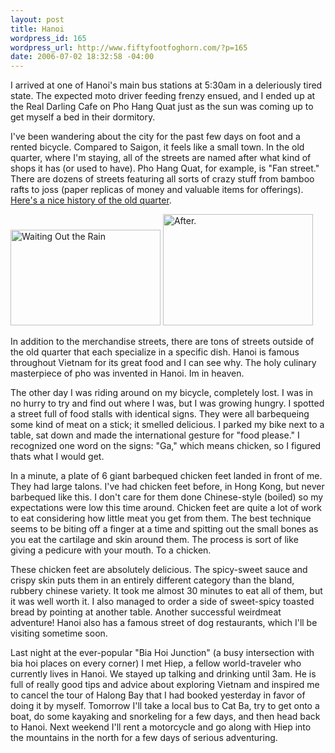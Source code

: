 ```yaml
--- 
layout: post
title: Hanoi
wordpress_id: 165
wordpress_url: http://www.fiftyfootfoghorn.com/?p=165
date: 2006-07-02 18:32:58 -04:00
---
```

I arrived at one of Hanoi's main bus stations at 5:30am in a deleriously tired state. The expected moto driver feeding frenzy ensued, and I ended up at the Real Darling Cafe on Pho Hang Quat just as the sun was coming up to get myself a bed in their dormitory.

I've been wandering about the city for the past few days on foot and a rented bicycle. Compared to Saigon, it feels like a small town. In the old quarter, where I'm staying, all of the streets are named after what kind of shops it has (or used to have). Pho Hang Quat, for example, is "Fan street." There are dozens of streets featuring all sorts of crazy stuff from bamboo rafts to joss (paper replicas of money and valuable items for offerings). <a href="http://www.queencafe.com.vn/History/Hanoioldquarter.htm">Here's a nice history of the old quarter</a>.

<a href="http://flickr.com/photos/fiftyfeet/178860714"><img src="http://static.flickr.com/49/178860714_c9ad97dfd1_m.jpg" width="240" height="153" alt="Waiting Out the Rain" border="0" /></a> <a href="http://flickr.com/photos/fiftyfeet/178861333"><img src="http://static.flickr.com/52/178861333_06dd663f52_m.jpg" width="240" height="178" alt="After." border="0" /></a>

In addition to the merchandise streets, there are tons of streets outside of the old quarter that each specialize in a specific dish. Hanoi is famous throughout Vietnam for its great food and I can see why. The holy culinary masterpiece of pho was invented in Hanoi. Im in heaven.

The other day I was riding around on my bicycle, completely lost. I was in no hurry to try and find out where I was, but I was growing hungry. I spotted a street full of food stalls with identical signs. They were all barbequeing some kind of meat on a stick; it smelled delicious. I parked my bike next to a table, sat down and made the international gesture for "food please." I recognized one word on the signs: "Ga," which means chicken, so I figured thats what I would get.

In a minute, a plate of 6 giant barbequed chicken feet landed in front of me. They had large talons. I've had chicken feet before, in Hong Kong, but never barbequed like this. I don't care for them done Chinese-style (boiled) so my expectations were low this time around. Chicken feet are quite a lot of work to eat considering how little meat you get from them. The best technique seems to be biting off a finger at a time and spitting out the small bones as you eat the cartilage and skin around them. The process is sort of like giving a pedicure with your mouth. To a chicken.

These chicken feet are absolutely delicious. The spicy-sweet sauce and crispy skin puts them in an entirely different category than the bland, rubbery chinese variety. It took me almost 30 minutes to eat all of them, but it was well worth it. I also managed to order a side of sweet-spicy toasted bread by pointing at another table. Another successful weirdmeat adventure! Hanoi also has a famous street of dog restaurants, which I'll be visiting sometime soon.

Last night at the ever-popular "Bia Hoi Junction" (a busy intersection with bia hoi places on every corner) I met Hiep, a fellow world-traveler who currently lives in Hanoi. We stayed up talking and drinking until 3am. He is full of really good tips and advice about exploring Vietnam and inspired me to cancel the tour of Halong Bay that I had booked yesterday in favor of doing it by myself. Tomorrow I'll take a local bus to Cat Ba, try to get onto a boat, do some kayaking and snorkeling for a few days, and then head back to Hanoi. Next weekend I'll rent a motorcycle and go along with Hiep into the mountains in the north for a few days of serious adventuring.
